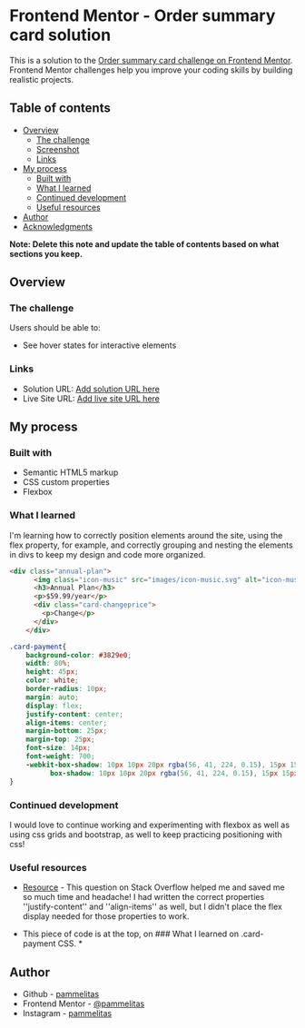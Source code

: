 

# Frontend Mentor - Order summary card solution

This is a solution to the [Order summary card challenge on Frontend Mentor](https://www.frontendmentor.io/challenges/order-summary-component-QlPmajDUj). Frontend Mentor challenges help you improve your coding skills by building realistic projects. 

## Table of contents

- [Overview](#overview)
  - [The challenge](#the-challenge)
  - [Screenshot](#screenshot)
  - [Links](#links)
- [My process](#my-process)
  - [Built with](#built-with)
  - [What I learned](#what-i-learned)
  - [Continued development](#continued-development)
  - [Useful resources](#useful-resources)
- [Author](#author)
- [Acknowledgments](#acknowledgments)

**Note: Delete this note and update the table of contents based on what sections you keep.**

## Overview

### The challenge

Users should be able to:

- See hover states for interactive elements

### Links

- Solution URL: [Add solution URL here](https://github.com/pammelitas/order-summary.git)
- Live Site URL: [Add live site URL here](https://pammelitas.github.io/order-summary/)

## My process

### Built with

- Semantic HTML5 markup
- CSS custom properties
- Flexbox


### What I learned

I'm learning how to correctly position elements around the site, using the flex property, for example, and correctly grouping and nesting the elements in divs to keep my design and code more organized.


```html
<div class="annual-plan">
      <img class="icon-music" src="images/icon-music.svg" alt="icon-music">
      <h3>Annual Plan</h3>
      <p>$59.99/year</p>
      <div class="card-changeprice">
        <p>Change</p>
      </div>
    </div>
```
```css
.card-payment{
    background-color: #3829e0;
    width: 80%;
    height: 45px;
    color: white;
    border-radius: 10px;
    margin: auto;
    display: flex;
    justify-content: center;
    align-items: center;
    margin-bottom: 25px;
    margin-top: 25px;
    font-size: 14px;
    font-weight: 700;
    -webkit-box-shadow: 10px 10px 20px rgba(56, 41, 224, 0.15), 15px 15px 30px rgba(56, 41, 224, 0.15);
          box-shadow: 10px 10px 20px rgba(56, 41, 224, 0.15), 15px 15px 30px rgba(56, 41, 224, 0.15);
}
```

### Continued development

I would love to continue working and experimenting with flexbox as well as using css grids and bootstrap, as well to keep practicing positioning with css!


### Useful resources

- [Resource](https://stackoverflow.com/questions/56998624/html-css-align-text-in-center-of-rectangle) - This question on Stack Overflow helped me and saved me so much time and headache! I had written the correct properties ''justify-content'' and ''align-items'' as well, but I didn't place the flex display needed for those properties to work.

* This piece of code is at the top, on ### What I learned on .card-payment CSS. *


## Author

- Github - [pammelitas](https://github.com/pammelitas/)
- Frontend Mentor - [@pammelitas](https://www.frontendmentor.io/profile/pammelitas)
- Instagram - [pammelitas](https://instagram.com/pammelitas)
